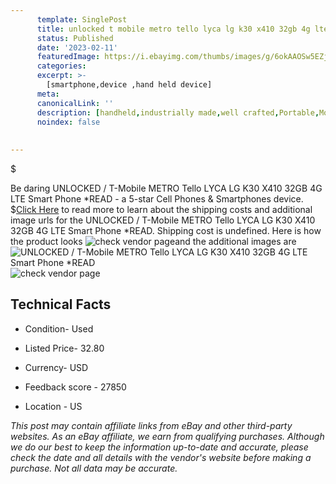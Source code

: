 ```yaml
---
      template: SinglePost
      title: unlocked t mobile metro tello lyca lg k30 x410 32gb 4g lte smart phone read
      status: Published
      date: '2023-02-11'
      featuredImage: https://i.ebayimg.com/thumbs/images/g/6okAAOSw5EZjzC~b/s-l225.jpg
      categories: 
      excerpt: >-
        [smartphone,device ,hand held device]
      meta:
      canonicalLink: ''
      description: [handheld,industrially made,well crafted,Portable,Mobile,Compact,Convenient,Lightweight,Maneuverable,Man-portable,Miniature,Carriable,Hand-held,Light,Holdable,Transportable,Mobile device,Pocket-sized,On-the-go,Wireless,Cordless,Compact size,Convenient size, smartphone,device ,hand held device]
      noindex: false
      
        
---
```

$

Be daring UNLOCKED / T-Mobile METRO Tello LYCA LG K30 X410 32GB 4G LTE Smart Phone *READ - a 5-star Cell Phones & Smartphones device.
$[Click Here](https://www.ebay.com/itm/234868602356?hash=item36af4275f4%3Ag%3A6okAAOSw5EZjzC%7Eb&mkevt=1&mkcid=1&mkrid=711-53200-19255-0&campid=%253CePNCampaignId%253E&customid=%253CreferenceId%253E&toolid=10049) to read more to learn about the shipping costs and additional image urls for the UNLOCKED / T-Mobile METRO Tello LYCA LG K30 X410 32GB 4G LTE Smart Phone *READ. Shipping cost is undefined. Here is how the product looks ![check vendor page](https://i.ebayimg.com/thumbs/images/g/6okAAOSw5EZjzC~b/s-l225.jpg)and the additional images are![UNLOCKED / T-Mobile METRO Tello LYCA LG K30 X410 32GB 4G LTE Smart Phone *READ](https://i.ebayimg.com/images/g/6okAAOSw5EZjzC~b/s-l1600.jpg)![check vendor page](https://origin-galleryplus.ebayimg.com/ws/web/234868602356_2_0_1/225x225.jpg,https://origin-galleryplus.ebayimg.com/ws/web/234868602356_3_0_1/225x225.jpg,https://origin-galleryplus.ebayimg.com/ws/web/234868602356_4_0_1/225x225.jpg,https://origin-galleryplus.ebayimg.com/ws/web/234868602356_5_0_1/225x225.jpg)



 ## Technical Facts 



     
      

 - Condition- Used 


      

 - Listed Price- 32.80 


      

 - Currency- USD 


      

 - Feedback score - 27850 


      

 - Location - US 


      
      

 *_This post may contain affiliate links from eBay and other third-party websites. As an eBay affiliate, we earn from qualifying purchases. Although we do our best to keep the information up-to-date and accurate, please check the date and all details with the vendor's website before making a purchase. Not all data may be accurate._*






